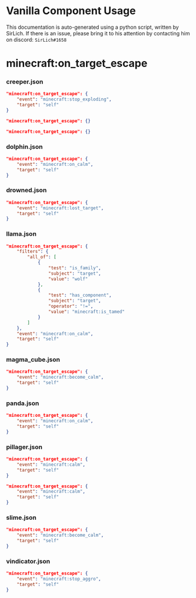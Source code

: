 # Vanilla Component Usage
This documentation is auto-generated using a python script, written by SirLich. If there is an issue, please bring it to his attention by contacting him on discord: `SirLich#1658`

# minecraft:on_target_escape
### creeper.json
```JSON
"minecraft:on_target_escape": {
    "event": "minecraft:stop_exploding",
    "target": "self"
}
```

```JSON
"minecraft:on_target_escape": {}
```

```JSON
"minecraft:on_target_escape": {}
```

### dolphin.json
```JSON
"minecraft:on_target_escape": {
    "event": "minecraft:on_calm",
    "target": "self"
}
```

### drowned.json
```JSON
"minecraft:on_target_escape": {
    "event": "minecraft:lost_target",
    "target": "self"
}
```

### llama.json
```JSON
"minecraft:on_target_escape": {
    "filters": {
        "all_of": [
            {
                "test": "is_family",
                "subject": "target",
                "value": "wolf"
            },
            {
                "test": "has_component",
                "subject": "target",
                "operator": "!=",
                "value": "minecraft:is_tamed"
            }
        ]
    },
    "event": "minecraft:on_calm",
    "target": "self"
}
```

### magma_cube.json
```JSON
"minecraft:on_target_escape": {
    "event": "minecraft:become_calm",
    "target": "self"
}
```

### panda.json
```JSON
"minecraft:on_target_escape": {
    "event": "minecraft:on_calm",
    "target": "self"
}
```

### pillager.json
```JSON
"minecraft:on_target_escape": {
    "event": "minecraft:calm",
    "target": "self"
}
```

```JSON
"minecraft:on_target_escape": {
    "event": "minecraft:calm",
    "target": "self"
}
```

### slime.json
```JSON
"minecraft:on_target_escape": {
    "event": "minecraft:become_calm",
    "target": "self"
}
```

### vindicator.json
```JSON
"minecraft:on_target_escape": {
    "event": "minecraft:stop_aggro",
    "target": "self"
}
```

